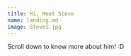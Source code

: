 ```yaml
---
title: Hi, Meet Steve
name: landing.md
image: Steve1.jpg
---
```

Scroll down to know more about him! :D
